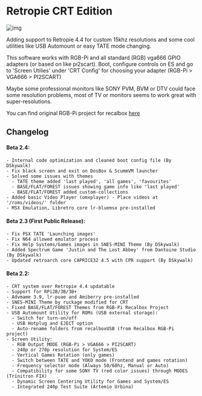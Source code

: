 # Retropie CRT Edition

![img](https://github.com/krahsdevil/crt-for-retropie/blob/d398fe53a9e550c6aca72b926ea8c8a312aed028/logo.png?raw=true)

Adding support to Retropie 4.4 for custom 15khz resolutions and some cool utilities like USB Automount or easy TATE mode changing.

This software works with RGB-Pi and all standard (RGB) vga666 GPIO adapters (or based on like pi2scart).
Boot, configure controls on ES and go to 'Screen Utilies' under 'CRT Config' for choosing your adapter (RGB-Pi > VGA666 > PI2SCART)

Maybe some professional monitors like SONY PVM, BVM or DTV could face some resolution problems, most of TV or monitors seems to work great with super-resolutions.

You can find original RGB-Pi project for recalbox [here](https://github.com/mortaca/RGB-Pi/)

## Changelog

#### Beta 2.4:
```
- Internal code optimization and cleaned boot config file (By DSkywalk)
- Fix black screen and exit on DosBox & ScummVM launcher
- Solved some issues with themes
  - TATE theme added 'last played', 'all games', 'favourites'
  - BASE/FLAT/FOREST issues showing game info like 'last played'
  - BASE/FLAT/FOREST added custom-collections
- Added basic Video Player (omxplayer) - Place videos at '/roms/videos/' folder
- MSX Emulation, Libretro core lr-bluemsx pre-installed 
```
#### Beta 2.3 (First Public Release):
```
- Fix PSX TATE 'Launching images'
- Fix N64 allowed emulator process
- Fix Help Systems/Games images in SNES-MINI Theme (By DSkywalk)
- Added Spectrum Game 'Justin and The Lost Abbey' from Dantoine Studio (By DSkywalk)
- Updated retroarch core CAPRICE32 4.5 with CPR support (By DSkywalk)
```
#### Beta 2.2:
```
- CRT system over Retropie 4.4 updatable
- Support for RPi2B/3B/3B+
- Advmame 3.9, lr-puae and Amiberry pre-installed
- SNES-MINI Theme by ruckage modified for CRT
- Fixed BASE/FLAT/FOREST Themes from RGB-Pi Recalbox Project
- USB Automount Utility for ROMs (USB external storage):
  - Switch for turn-on/off
  - USB Hotplug and EJECT option
  - Auto-rename folders from recalboxUSB (from Recalbox RGB-Pi project)
- Screen Utility:
  - RGB Output MODE (RGB-Pi > VGA666 > PI2SCART)
  - 240p or 270p resolution for System/ES
  - Vertical Games Rotation (only games)
  - Switch between TATE and YOKO mode (Frontend and games rotation)
  - Frequency selector mode (Always 50/60hz, Manual or Auto)
  - Compatibility for some SONY TV (red color issues) through MODES (Trinitron FIX)
  - Dynamic Screen Centering Utility for Games and System/ES
  - Integrated 240p Test Suite (Artemio Urbina)
 ```

